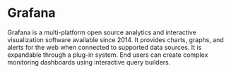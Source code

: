 # Grafana
Grafana is a multi-platform open source analytics and interactive visualization software available since 2014. It provides charts, graphs, and alerts for the web when connected to supported data sources. It is expandable through a plug-in system. End users can create complex monitoring dashboards using interactive query builders.
